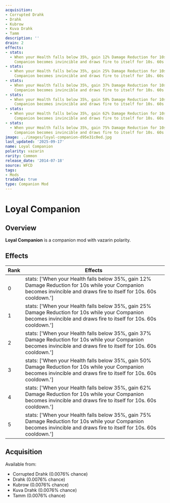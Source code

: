 ```yaml
---
acquisition:
- Corrupted Drahk
- Drahk
- Kubrow
- Kuva Drahk
- Tamm
description: ''
drain: 2
effects:
- stats:
  - When your Health falls below 35%, gain 12% Damage Reduction for 10s while your
    Companion becomes invincible and draws fire to itself for 10s. 60s cooldown.
- stats:
  - When your Health falls below 35%, gain 25% Damage Reduction for 10s while your
    Companion becomes invincible and draws fire to itself for 10s. 60s cooldown.
- stats:
  - When your Health falls below 35%, gain 37% Damage Reduction for 10s while your
    Companion becomes invincible and draws fire to itself for 10s. 60s cooldown.
- stats:
  - When your Health falls below 35%, gain 50% Damage Reduction for 10s while your
    Companion becomes invincible and draws fire to itself for 10s. 60s cooldown.
- stats:
  - When your Health falls below 35%, gain 62% Damage Reduction for 10s while your
    Companion becomes invincible and draws fire to itself for 10s. 60s cooldown.
- stats:
  - When your Health falls below 35%, gain 75% Damage Reduction for 10s while your
    Companion becomes invincible and draws fire to itself for 10s. 60s cooldown.
image: ../images/loyal-companion-d95e31c0ed.jpg
last_updated: '2025-09-17'
name: Loyal Companion
polarity: vazarin
rarity: Common
release_date: '2014-07-18'
source: WFCD
tags:
- Mods
tradable: true
type: Companion Mod
---
```


# Loyal Companion

## Overview

**Loyal Companion** is a companion mod with vazarin polarity.

## Effects

| Rank | Effects |
|------|----------|
| 0 | stats: ['When your Health falls below 35%, gain 12% Damage Reduction for 10s while your Companion becomes invincible and draws fire to itself for 10s. 60s cooldown.'] |
| 1 | stats: ['When your Health falls below 35%, gain 25% Damage Reduction for 10s while your Companion becomes invincible and draws fire to itself for 10s. 60s cooldown.'] |
| 2 | stats: ['When your Health falls below 35%, gain 37% Damage Reduction for 10s while your Companion becomes invincible and draws fire to itself for 10s. 60s cooldown.'] |
| 3 | stats: ['When your Health falls below 35%, gain 50% Damage Reduction for 10s while your Companion becomes invincible and draws fire to itself for 10s. 60s cooldown.'] |
| 4 | stats: ['When your Health falls below 35%, gain 62% Damage Reduction for 10s while your Companion becomes invincible and draws fire to itself for 10s. 60s cooldown.'] |
| 5 | stats: ['When your Health falls below 35%, gain 75% Damage Reduction for 10s while your Companion becomes invincible and draws fire to itself for 10s. 60s cooldown.'] |

## Acquisition

Available from:
- Corrupted Drahk (0.0076% chance)
- Drahk (0.0076% chance)
- Kubrow (0.0076% chance)
- Kuva Drahk (0.0076% chance)
- Tamm (0.0076% chance)

